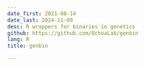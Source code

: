```yaml
---
date_first: 2021-08-14
date_last: 2024-11-09
desc: R wrappers for binaries in genetics
github: https://github.com/OchoaLab/genbin
lang: R
title: genbin

---
```

